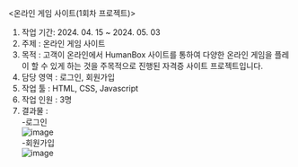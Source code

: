 <온라인 게임 사이트(1회차 프로젝트)><br>
1. 작업 기간: 2024. 04. 15 ~ 2024. 05. 03<br>
2. 주제 : 온라인 게임 사이트<br>
3. 목적 : 고객이 온라인에서 HumanBox 사이트를 통하여 다양한 온라인 게임을 플레이 할 수 있게 하는 것을 주목적으로 진행된 자격증 사이트 프로젝트입니다.<br>
4. 담당 영역 : 로그인, 회원가입<br>
5. 작업 툴 : HTML, CSS, Javascript<br>
6. 작업 인원 : 3명<br>
7. 결과물 : <br>
-로그인<br>
![image](https://github.com/user-attachments/assets/663c48e4-b9ce-4327-a365-3528d472e486)<br>
-회원가입<br>
![image](https://github.com/user-attachments/assets/5ee3579f-6d7d-473d-9066-a3a3b52b4180)<br>
